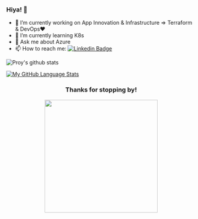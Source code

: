 ### Hiya! :honeybee:


- 🔭 I’m currently working on App Innovation & Infrastructure => Terraform & DevOps:heart:
- 🌱 I’m currently learning K8s 
- 💬 Ask me about Azure
- 📫 How to reach me: [![Linkedin Badge](https://img.shields.io/badge/-LinkedIn-blue?style=flat-square&logo=Linkedin&logoColor=white&link=https://www.linkedin.com/in/paromita-roy-46462214)](https://www.linkedin.com/in/paromita-roy-46462214/)


![Proy's github stats](https://github-readme-stats.vercel.app/api?username=paromitaroy&show_icons=true&theme=react)

[![My GitHub Language Stats](https://github-readme-stats.vercel.app/api/top-langs/?username=paromitaroy&layout=compact)]()


<h3 align="center">Thanks for stopping by!</h3>

<p align = "center">
  <img src="https://octodex.github.com/images/femalecodertocat.png" width=300 heigth=200 align="center">
<p/>
